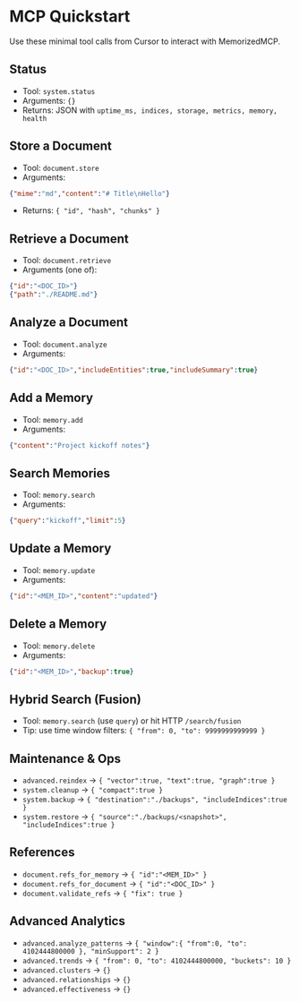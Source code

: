# MCP Quickstart

Use these minimal tool calls from Cursor to interact with MemorizedMCP.

## Status
- Tool: `system.status`
- Arguments: `{}`
- Returns: JSON with `uptime_ms, indices, storage, metrics, memory, health`

## Store a Document
- Tool: `document.store`
- Arguments:
```json
{"mime":"md","content":"# Title\nHello"}
```
- Returns: `{ "id", "hash", "chunks" }`

## Retrieve a Document
- Tool: `document.retrieve`
- Arguments (one of):
```json
{"id":"<DOC_ID>"}
{"path":"./README.md"}
```

## Analyze a Document
- Tool: `document.analyze`
- Arguments:
```json
{"id":"<DOC_ID>","includeEntities":true,"includeSummary":true}
```

## Add a Memory
- Tool: `memory.add`
- Arguments:
```json
{"content":"Project kickoff notes"}
```

## Search Memories
- Tool: `memory.search`
- Arguments:
```json
{"query":"kickoff","limit":5}
```

## Update a Memory
- Tool: `memory.update`
- Arguments:
```json
{"id":"<MEM_ID>","content":"updated"}
```

## Delete a Memory
- Tool: `memory.delete`
- Arguments:
```json
{"id":"<MEM_ID>","backup":true}
```

## Hybrid Search (Fusion)
- Tool: `memory.search` (use `query`) or hit HTTP `/search/fusion`
- Tip: use time window filters: `{ "from": 0, "to": 9999999999999 }`

## Maintenance & Ops
- `advanced.reindex` → `{ "vector":true, "text":true, "graph":true }`
- `system.cleanup` → `{ "compact":true }`
- `system.backup` → `{ "destination":"./backups", "includeIndices":true }`
- `system.restore` → `{ "source":"./backups/<snapshot>", "includeIndices":true }`

## References
- `document.refs_for_memory` → `{ "id":"<MEM_ID>" }`
- `document.refs_for_document` → `{ "id":"<DOC_ID>" }`
- `document.validate_refs` → `{ "fix": true }`

## Advanced Analytics
- `advanced.analyze_patterns` → `{ "window":{ "from":0, "to": 4102444800000 }, "minSupport": 2 }`
- `advanced.trends` → `{ "from": 0, "to": 4102444800000, "buckets": 10 }`
- `advanced.clusters` → `{}`
- `advanced.relationships` → `{}`
- `advanced.effectiveness` → `{}`
